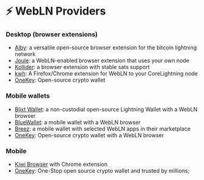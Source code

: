 # ⚡ WebLN Providers

### Desktop (browser extensions)

* [Alby](https://getalby.com/): a versatile open-source browser extension for the bitcoin lightning network&#x20;
* [Joule](https://lightningjoule.com/): a WebLN-enabled browser extension that uses your own node
* [Kollider](https://kollider.xyz/): a browser extension with stable sats support&#x20;
* [kwh](https://github.com/fiatjaf/kwh/): A Firefox/Chrome extension for WebLN to your CoreLightning node&#x20;
* [OneKey](https://onekey.so/): Open-source crypto wallet

### Mobile wallets

* [Blixt Wallet](https://blixtwallet.github.io/): a non-custodial open-source Lightning Wallet with a WebLN browser
* [BlueWallet](https://bluewallet.io/): a mobile wallet with a WebLN browser&#x20;
* [Breez](https://breez.technology/): a mobile wallet with selected WebLN apps in their marketplace
* [OneKey](https://onekey.so/): Open-source crypto wallet with a WebLN browser

### Mobile&#x20;

* [Kiwi Browser](https://kiwibrowser.com/) with Chrome extension
* [OneKey](https://onekey.so/): One-Stop open source crypto wallet and trusted by millions;
